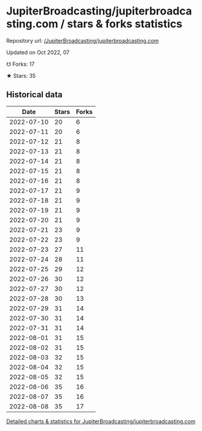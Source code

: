 # JupiterBroadcasting/jupiterbroadcasting.com / stars & forks statistics

Repository url: [/JupiterBroadcasting/jupiterbroadcasting.com](https://github.com/JupiterBroadcasting/jupiterbroadcasting.com)

Updated on Oct 2022, 07

☋ Forks: 17

★ Stars: 35

## Historical data
| Date | Stars | Forks |
|------|-------|-------|
| 2022-07-10 | 20 | 6 | 
| 2022-07-11 | 20 | 6 | 
| 2022-07-12 | 21 | 8 | 
| 2022-07-13 | 21 | 8 | 
| 2022-07-14 | 21 | 8 | 
| 2022-07-15 | 21 | 8 | 
| 2022-07-16 | 21 | 8 | 
| 2022-07-17 | 21 | 9 | 
| 2022-07-18 | 21 | 9 | 
| 2022-07-19 | 21 | 9 | 
| 2022-07-20 | 21 | 9 | 
| 2022-07-21 | 23 | 9 | 
| 2022-07-22 | 23 | 9 | 
| 2022-07-23 | 27 | 11 | 
| 2022-07-24 | 28 | 11 | 
| 2022-07-25 | 29 | 12 | 
| 2022-07-26 | 30 | 12 | 
| 2022-07-27 | 30 | 12 | 
| 2022-07-28 | 30 | 13 | 
| 2022-07-29 | 31 | 14 | 
| 2022-07-30 | 31 | 14 | 
| 2022-07-31 | 31 | 14 | 
| 2022-08-01 | 31 | 15 | 
| 2022-08-02 | 31 | 15 | 
| 2022-08-03 | 32 | 15 | 
| 2022-08-04 | 32 | 15 | 
| 2022-08-05 | 32 | 15 | 
| 2022-08-06 | 35 | 16 | 
| 2022-08-07 | 35 | 16 | 
| 2022-08-08 | 35 | 17 | 


[Detailed charts & statistics for JupiterBroadcasting/jupiterbroadcasting.com](https://reviewgithub.com/rep/JupiterBroadcasting/jupiterbroadcasting.com)
